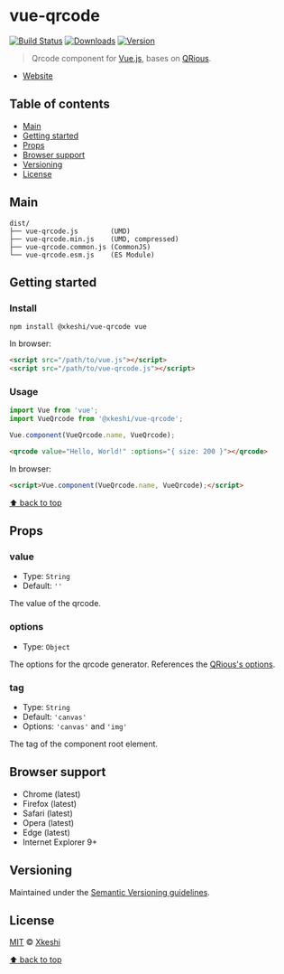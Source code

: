 # vue-qrcode

[![Build Status](https://travis-ci.org/xkeshi/vue-qrcode.svg)](https://travis-ci.org/xkeshi/vue-qrcode) [![Downloads](https://img.shields.io/npm/dm/@xkeshi/vue-qrcode.svg)](https://www.npmjs.com/package/@xkeshi/vue-qrcode) [![Version](https://img.shields.io/npm/v/@xkeshi/vue-qrcode.svg)](https://www.npmjs.com/package/@xkeshi/vue-qrcode)

> Qrcode component for [Vue.js](https://vuejs.org/), bases on [QRious](https://github.com/neocotic/qrious).

- [Website](https://xkeshi.github.io/vue-qrcode)

## Table of contents

- [Main](#main)
- [Getting started](#getting-started)
- [Props](#props)
- [Browser support](#browser-support)
- [Versioning](#versioning)
- [License](#license)

## Main

```text
dist/
├── vue-qrcode.js        (UMD)
├── vue-qrcode.min.js    (UMD, compressed)
├── vue-qrcode.common.js (CommonJS)
└── vue-qrcode.esm.js    (ES Module)
```

## Getting started

### Install

```shell
npm install @xkeshi/vue-qrcode vue
```

In browser:

```html
<script src="/path/to/vue.js"></script>
<script src="/path/to/vue-qrcode.js"></script>
```

### Usage

```js
import Vue from 'vue';
import VueQrcode from '@xkeshi/vue-qrcode';

Vue.component(VueQrcode.name, VueQrcode);
```

```html
<qrcode value="Hello, World!" :options="{ size: 200 }"></qrcode>
```

In browser:

```html
<script>Vue.component(VueQrcode.name, VueQrcode);</script>
```

[⬆ back to top](#table-of-contents)

## Props

### value

- Type: `String`
- Default: `''`

The value of the qrcode.

### options

- Type: `Object`

The options for the qrcode generator. References the [QRious's options](https://github.com/neocotic/qrious#api).

### tag

- Type: `String`
- Default: `'canvas'`
- Options: `'canvas'` and `'img'`

The tag of the component root element.

## Browser support

- Chrome (latest)
- Firefox (latest)
- Safari (latest)
- Opera (latest)
- Edge (latest)
- Internet Explorer 9+

## Versioning

Maintained under the [Semantic Versioning guidelines](http://semver.org/).

## License

[MIT](https://opensource.org/licenses/MIT) © [Xkeshi](http://xkeshi.com)

[⬆ back to top](#table-of-contents)
